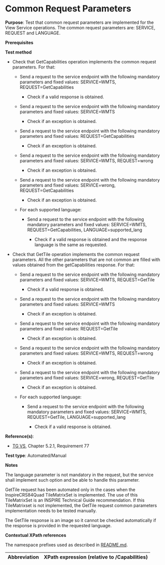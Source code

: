 # Common Request Parameters

**Purpose**: Test that common request parameters are implemented for the View Service operations. The common request parameters are: SERVICE, REQUEST and LANGUAGE.

**Prerequisites**

**Test method**

* Check that GetCapabilities operation implements the common request parameters. For that:

  * Send a request to the service endpoint with the following mandatory parameters and fixed values: SERVICE=WMTS, REQUEST=GetCapabilities

    * Check if a valid response is obtained.

  * Send a request to the service endpoint with the following mandatory parameters and fixed values: SERVICE=WMTS

    * Check if an exception is obtained.

  * Send a request to the service endpoint with the following mandatory parameters and fixed values: REQUEST=GetCapabilities

    * Check if an exception is obtained.

  * Send a request to the service endpoint with the following mandatory parameters and fixed values: SERVICE=WMTS, REQUEST=wrong

    * Check if an exception is obtained.

  * Send a request to the service endpoint with the following mandatory parameters and fixed values: SERVICE=wrong, REQUEST=GetCapabilities

    * Check if an exception is obtained.

  * For each supported language:

    * Send a request to the service endpoint with the following mandatory parameters and fixed values: SERVICE=WMTS, REQUEST=GetCapabilities, LANGUAGE=supported_lang

      * Check if a valid response is obtained and the response language is the same as requested.

* Check that GetTile operation implements the common request parameters. All the other parameters that are not common are filled with values obtained from the getCapabilities response. For that:

  * Send a request to the service endpoint with the following mandatory parameters and fixed values: SERVICE=WMTS, REQUEST=GetTile

    * Check if a valid response is obtained.

  * Send a request to the service endpoint with the following mandatory parameters and fixed values: SERVICE=WMTS

    * Check if an exception is obtained.

  * Send a request to the service endpoint with the following mandatory parameters and fixed values: REQUEST=GetTile

    * Check if an exception is obtained.

  * Send a request to the service endpoint with the following mandatory parameters and fixed values: SERVICE=WMTS, REQUEST=wrong

    * Check if an exception is obtained.

  * Send a request to the service endpoint with the following mandatory parameters and fixed values: SERVICE=wrong, REQUEST=GetTile

    * Check if an exception is obtained.

  * For each supported language:

    * Send a request to the service endpoint with the following mandatory parameters and fixed values: SERVICE=WMTS, REQUEST=GetTile, LANGUAGE=supported_lang

      * Check if a valid response is obtained.

**Reference(s)**:
* [TG VS](./README.md#ref_TG_VS), Chapter 5.2.1, Requirement 77

**Test type**: Automated/Manual

**Notes**

The language parameter is not mandatory in the request, but the service shall implement such option and be able to handle this parameter.

GetTile request has been automated only in the cases when the InspireCRS84Quad TileMatrixSet is implemented. The use of this TileMatrixSet is an INSPIRE Technical Guide recommendation. If this TileMatrixset is not implemented, the GetTile request common parameters implementation needs to be tested manually.

The GetTile response is an image so it cannot be checked automatically if the response is provided in the requested language.

**Contextual XPath references**

The namespace prefixes used as described in [README.md](./README.md#namespaces).

Abbreviation                                               |  XPath expression (relative to /Capabilities)
---------------------------------------------------------- | -------------------------------------------------------------------------